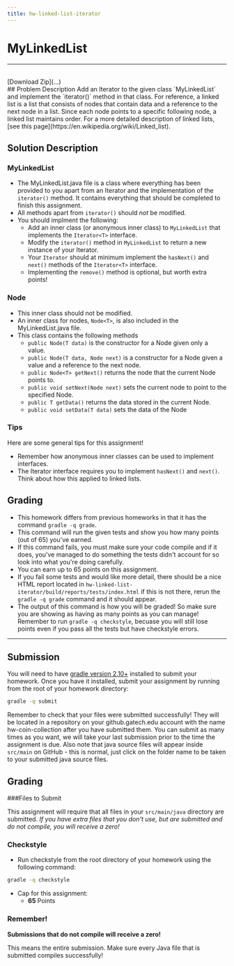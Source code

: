 ```yaml
---
title: hw-linked-list-iterator
---
```


# MyLinkedList
<hr>
<br>
[Download Zip](...)
<br>
## Problem Description
Add an Iterator to the given class `MyLinkedList` and implement the `iterator()` method in that class. For reference, a linked list is a list that consists of nodes that contain data and a reference to the next node in a list. Since each node points to a specific following node, a linked list maintains order. For a more detailed description of linked lists, [see this page](https://en.wikipedia.org/wiki/Linked_list).


## Solution Description

### MyLinkedList
- The MyLinkedList.java file is a class where everything has been provided to you apart from an Iterator and the implementation of the `iterator()` method. It contains everything that should be completed to finish this assignment.
- All methods apart from `iterator()` should *not* be modified.
- You should implment the following:
    - Add an inner class (or anonymous inner class) to `MyLinkedList` that implements the `Iterator<T>` interface.
    - Modify the `iterator()` method in `MyLinkedList` to return a new instance of your Iterator.
    - Your `Iterator` should at minimum implement the `hasNext()` and `next()` methods of the `Iterator<T>` interface.
    - Implementing the `remove()` method is optional, but worth extra points!

### Node
- This inner class should not be modified.
- An inner class for nodes, `Node<T>`, is also included in the MyLinkedList.java file.
- This class contains the following methods
   - `public Node(T data)` is the constructor for a Node given only a value.
   - `public Node(T data, Node next)` is a constructor for a Node given a value and a reference to the next node.
   - `public Node<T> getNext()` returns the node that the current Node points to.
   - `public void setNext(Node next)` sets the current node to point to the specified Node.
   - `public T getData()` returns the data stored in the current Node.
   - `public void setData(T data)` sets the data of the Node

### Tips

Here are some general tips for this assignment!
- Remember how anonymous inner classes can be used to implement interfaces.
- The Iterator interface requires you to implement `hasNext()` and `next()`. Think about how this applied to linked lists.

## Grading
- This homework differs from previous homeworks in that it has the command `gradle -q grade`.
- This command will run the given tests and show you how many points (out of 65) you've earned.
- If this command fails, you must make sure your code compile and if it does, you've managed to do something the tests didn't account for so look into what you're doing carefully.
- You can earn up to 65 points on this assignment.
- If you fail some tests and would like more detail, there should be a nice HTML report located in `hw-linked-list-iterator/build/reports/tests/index.html` if this is not there, rerun the `gradle -q grade` command and it should appear.
- The output of this command is how you will be graded! So make sure you are showing as having as many points as you can manage! Remember to run `gradle -q checkstyle`, becuase you will still lose points even if you pass all the tests but have checkstyle errors.


<hr>

## Submission

You will need to have [gradle version 2.10+](http://gradle.org/gradle-download/) installed to submit your homework. Once you have it installed, submit your assignment by running from the root of your homework directory:

```bash
gradle -q submit
```

Remember to check that your files were submitted successfully! They will be located in a repository on your github.gatech.edu account with the name hw-coin-collection after you have submitted them. You can submit as many times as you want, we will take your last submission prior to the time the assignment is due. Also note that java source files will appear inside `src/main` on GitHub - this is normal, just click on the folder name to be taken to your submitted java source files.


## Grading

###Files to Submit

This assignment will require that all files in your `src/main/java` directory are submitted. *If you have extra files that you don't use, but are submitted and do not compile, you will receive a zero!*

### Checkstyle
- Run checkstyle from the root directory of your homework using the following command:

```bash
gradle -q checkstyle
```

- Cap for this assignment:
    - **65** Points

### Remember!

**Submissions that do not compile will receive a zero!**

This means the entire submission. Make sure every Java file that is submitted compiles successfully!
